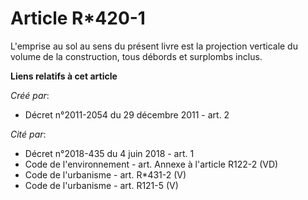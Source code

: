 # Article R*420-1

L'emprise au sol au sens du présent livre est la projection verticale du volume de la construction, tous débords et surplombs
inclus.

**Liens relatifs à cet article**

_Créé par_:

  - Décret n°2011-2054 du 29 décembre 2011 - art. 2

_Cité par_:

  - Décret n°2018-435 du 4 juin 2018 - art. 1
  - Code de l'environnement - art. Annexe à l'article R122-2 (VD)
  - Code de l'urbanisme - art. R*431-2 (V)
  - Code de l'urbanisme - art. R121-5 (V)
